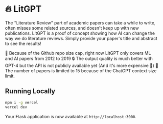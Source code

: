 
# 🔥 LitGPT

The "Literature Review" part of academic papers can take a while to write, often misses some related sources, and doesn't keep up with new publications. LitGPT is a proof of concept showing how AI can change the way we do literature reviews. Simply provide your paper's title and abstract to see the results!

🧢 Because of the Github repo size cap, right now LitGPT only covers ML and AI papers from 2012 to 2019
🔒 The output quality is much better with GPT-4 but the API is not publicly available yet (And it's more expensive 💸)
📝 The number of papers is limited to 15 because of the ChatGPT context size limit.

## Running Locally

```bash
npm i -g vercel
vercel dev
```

Your Flask application is now available at `http://localhost:3000`.
